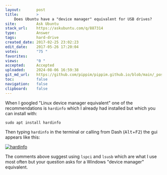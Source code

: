```yaml
---
layout:       post
title:        >
    Does Ubuntu have a "device manager" equivalent for USB drives?
site:         Ask Ubuntu
stack_url:    https://askubuntu.com/q/887314
type:         Answer
tags:         hard-drive
created_date: 2017-02-25 23:02:23
edit_date:    2017-05-26 17:20:04
votes:        "75 "
favorites:    
views:        "0 "
accepted:     Accepted
uploaded:     2024-08-06 16:59:38
git_md_url:   https://github.com/pippim/pippim.github.io/blob/main/_posts/2017/2017-02-25-Does-Ubuntu-have-a-_device-manager_-equivalent-for-USB-drives_.md
toc:          false
navigation:   false
clipboard:    false
---
```


When I googled "Linux device manager equivalent" one of the recommendations is `hardinfo` which I already had installed but which you can install with:

``` 
sudo apt install hardinfo
```

Then typing `hardinfo` in the terminal or calling from Dash (<kbd>Alt</kbd>+<kbd>F2</kbd>) the gui appears like this:

[![hardinfo][1]][1]

The comments above suggest using `lspci` and `lsusb` which are what I use most often but your question asks for a Windows "device manager" equivalent.


  [1]: https://i.sstatic.net/ab0yv.png
